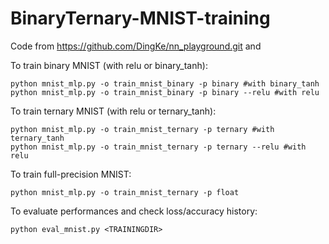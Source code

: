 # BinaryTernary-MNIST-training

Code from https://github.com/DingKe/nn_playground.git and 

To train binary MNIST (with relu or binary_tanh):

```
python mnist_mlp.py -o train_mnist_binary -p binary #with binary_tanh
python mnist_mlp.py -o train_mnist_binary -p binary --relu #with relu
```

To train ternary MNIST (with relu or ternary_tanh):

```
python mnist_mlp.py -o train_mnist_ternary -p ternary #with ternary_tanh
python mnist_mlp.py -o train_mnist_ternary -p ternary --relu #with relu
```

To train full-precision MNIST:

```
python mnist_mlp.py -o train_mnist_ternary -p float
```

To evaluate performances and check loss/accuracy history:

```
python eval_mnist.py <TRAININGDIR>
```
